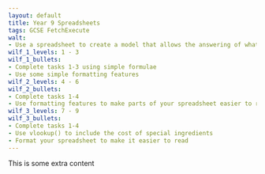 ```yaml
---
layout: default
title: Year 9 Spreadsheets
tags: GCSE FetchExecute
walt:
- Use a spreadsheet to create a model that allows the answering of what-if questions
wilf_1_levels: 1 - 3
wilf_1_bullets:
- Complete tasks 1-3 using simple formulae
- Use some simple formatting features
wilf_2_levels: 4 - 6
wilf_2_bullets:
- Complete tasks 1-4
- Use formatting features to make parts of your spreadsheet easier to read
wilf_3_levels: 7 - 9
wilf_3_bullets:
- Complete tasks 1-4
- Use vlookup() to include the cost of special ingredients
- Format your spreadsheet to make it easier to read
---
```


This is some extra content

